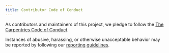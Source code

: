 ```yaml
---
title: Contributor Code of Conduct
---
```


As contributors and maintainers of this project,
we pledge to follow the [The Carpentries Code of Conduct][coc].

Instances of abusive, harassing, or otherwise unacceptable behavior
may be reported by following our [reporting guidelines][coc-reporting].

[coc-reporting]: https://docs.carpentries.org/policies/coc/incident-reporting.html
[coc]: https://docs.carpentries.org/policies/coc/
